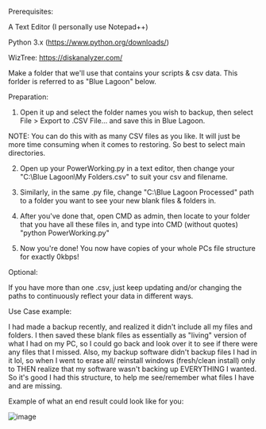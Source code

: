 Prerequisites:

A Text Editor (I personally use Notepad++)

Python 3.x (https://www.python.org/downloads/)

WizTree: https://diskanalyzer.com/

Make a folder that we'll use that contains your scripts & csv data. This forlder is referred to as "Blue Lagoon" below.


Preparation:

1. Open it up and select the folder names you wish to backup, then select File > Export to .CSV File... and save this in Blue Lagoon.

NOTE: You can do this with as many CSV files as you like. It will just be more time consuming when it comes to restoring. So best to select main directories.

2. Open up your PowerWorking.py in a text editor, then change your "C:\Blue Lagoon\My Folders.csv" to suit your csv and filename.

3. Similarly, in the same .py file, change "C:\Blue Lagoon Processed" path to a folder you want to see your new blank files & folders in.

4. After you've done that, open CMD as admin, then locate to your folder that you have all these files in, and type into CMD (without quotes) "python PowerWorking.py"

5. Now you're done! You now have copies of your whole PCs file structure for exactly 0kbps!

Optional:

If you have more than one .csv, just keep updating and/or changing the paths to continuously reflect your data in different ways.

Use Case example:

I had made a backup recently, and realized it didn't include all my files and folders. I then saved these blank files as essentially as "living" version of what I had on my PC,
so I could go back and look over it to see if there were any files that I missed. Also, my backup software didn't backup files I had in it lol, so when I went to erase all/
reinstall windows (fresh/clean install) only to THEN realize that my software wasn't backing up EVERYTHING I wanted. So it's good I had this structure, to help me see/remember
what files I have and are missing.

Example of what an end result could look like for you:

![image](https://github.com/user-attachments/assets/1d409de6-ff7a-43d4-9271-5bf3cbdde7e8)
